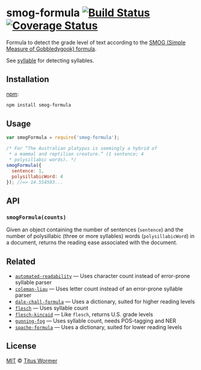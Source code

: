 # smog-formula [![Build Status][travis-badge]][travis] [![Coverage Status][codecov-badge]][codecov]

Formula to detect the grade level of text according to the
[SMOG (Simple Measure of Gobbledygook) formula][formula].

See [syllable][] for detecting syllables.

## Installation

[npm][]:

```bash
npm install smog-formula
```

## Usage

```js
var smogFormula = require('smog-formula');

/* For “The Australian platypus is seemingly a hybrid of
 * a mammal and reptilian creature.” (1 sentence; 4
 * polysillabic words). */
smogFormula({
  sentence: 1,
  polysillabicWord: 4
}); //=> 14.554593...
```

## API

### `smogFormula(counts)`

Given an object containing the number of sentences
(`sentence`) and the number of polysillabic (three or
more syllables) words (`polysillabicWord`) in a document,
returns the reading ease associated with the document.

## Related

*   [`automated-readability`](https://github.com/words/automated-readability)
    — Uses character count instead of error-prone syllable parser
*   [`coleman-liau`](https://github.com/words/coleman-liau)
    — Uses letter count instead of an error-prone syllable parser
*   [`dale-chall-formula`](https://github.com/words/dale-chall-formula)
    — Uses a dictionary, suited for higher reading levels
*   [`flesch`](https://github.com/words/flesch)
    — Uses syllable count
*   [`flesch-kincaid`](https://github.com/words/flesch-kincaid)
    — Like `flesch`, returns U.S. grade levels
*   [`gunning-fog`](https://github.com/words/gunning-fog)
    — Uses syllable count, needs POS-tagging and NER
*   [`spache-formula`](https://github.com/words/spache-formula)
    — Uses a dictionary, suited for lower reading levels

## License

[MIT][license] © [Titus Wormer][author]

<!-- Definitions -->

[travis-badge]: https://img.shields.io/travis/words/smog-formula.svg

[travis]: https://travis-ci.org/words/smog-formula

[codecov-badge]: https://img.shields.io/codecov/c/github/words/smog-formula.svg

[codecov]: https://codecov.io/github/words/smog-formula

[npm]: https://docs.npmjs.com/cli/install

[license]: license

[author]: http://wooorm.com

[formula]: http://en.wikipedia.org/wiki/SMOG

[syllable]: https://github.com/words/syllable
